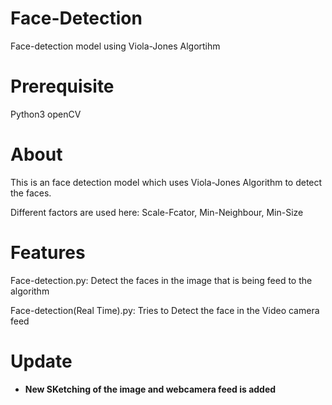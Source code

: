 # Face-Detection
Face-detection model using Viola-Jones Algortihm

# Prerequisite
 Python3 
 openCV
 
 # About
 
 This is an face detection model which uses Viola-Jones Algorithm to detect the faces.
 
 Different factors are used here: Scale-Fcator,
                                  Min-Neighbour,
                                  Min-Size
 # Features
 
 Face-detection.py: Detect the faces in the image that is being feed to the algorithm
 
 
 
 Face-detection(Real Time).py: Tries to Detect the face in the Video camera feed 
 
 
# Update
* **New SKetching of the image and webcamera feed is added**
